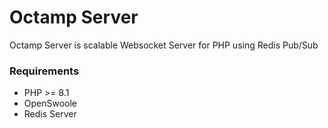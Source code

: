 # Octamp Server

Octamp Server is scalable Websocket Server for PHP using Redis Pub/Sub

### Requirements

- PHP >= 8.1
- OpenSwoole
- Redis Server
